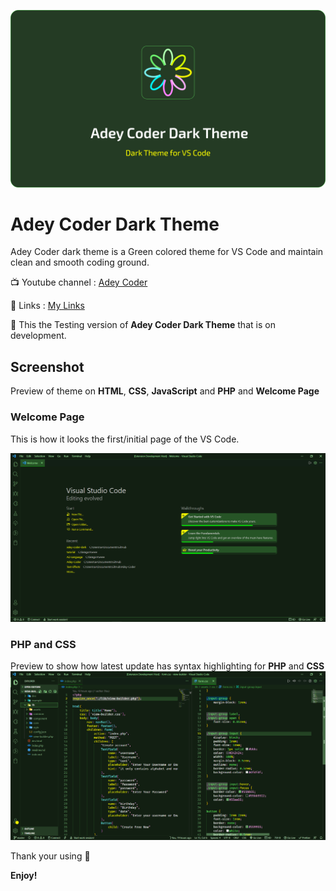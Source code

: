 ![Adey Coder Dark Theme](./images/Adey-Coder-dark-Theme.png)

# Adey Coder Dark Theme

Adey Coder dark theme is a Green colored theme for VS Code and maintain clean and smooth coding ground.

📺 Youtube channel : [Adey Coder](https://youtube.com/c/AdeyCoder)

🔗 Links : [My Links](https://znap.link/adeycoder)

🔔 This the Testing version of **Adey Coder Dark Theme** that is on development.

## Screenshot

Preview of theme on **HTML**, **CSS**, **JavaScript** and **PHP** and **Welcome Page**

### Welcome Page

This is how it looks the first/initial page of the VS Code.

![ScreenShot of Welcome Page](./images/Welcome-Page.png)

### PHP and CSS

Preview to show how latest update has syntax highlighting for **PHP** and **CSS**
![ScreenShot of PHP](./images/screenshot-php-css.png)

Thank your using 🙂

**Enjoy!**
